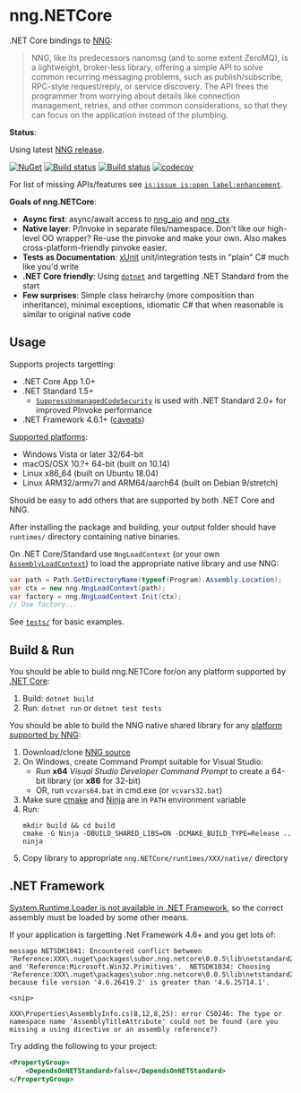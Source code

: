 # nng.NETCore

.NET Core bindings to [NNG](https://github.com/nanomsg/nng):

> NNG, like its predecessors nanomsg (and to some extent ZeroMQ), is a lightweight, broker-less library, offering a simple API to solve common recurring messaging problems, such as publish/subscribe, RPC-style request/reply, or service discovery. The API frees the programmer from worrying about details like connection management, retries, and other common considerations, so that they can focus on the application instead of the plumbing.

__Status__:

Using latest [NNG release](https://github.com/nanomsg/nng/releases).

[![NuGet](https://img.shields.io/nuget/v/Subor.nng.NETCore.svg?colorB=brightgreen)](https://www.nuget.org/packages/Subor.nng.NETCore)
[![Build status](https://ci.appveyor.com/api/projects/status/ohpurtgoq42wauan/branch/master?svg=true)](https://ci.appveyor.com/project/jake-ruyi/nng-netcore/branch/master)
[![Build status](https://img.shields.io/appveyor/tests/jake-ruyi/nng-netcore/master.svg)](https://ci.appveyor.com/project/jake-ruyi/nng-netcore/branch/master)
[![codecov](https://codecov.io/gh/subor/nng.NETCore/branch/master/graph/badge.svg)](https://codecov.io/gh/subor/nng.NETCore)

For list of missing APIs/features see [`is:issue is:open label:enhancement`](https://github.com/subor/nng.NETCore/issues?q=is%3Aissue+is%3Aopen+label%3Aenhancement).


__Goals of nng.NETCore__:

- __Async first__: async/await access to [nng_aio](https://nanomsg.github.io/nng/man/v1.0.0/nng_aio.5.html) and [nng_ctx](https://nanomsg.github.io/nng/man/v1.0.0/nng_ctx.5.html)
- __Native layer__: P/Invoke in separate files/namespace.  Don't like our high-level OO wrapper?  Re-use the pinvoke and make your own.  Also makes cross-platform-friendly pinvoke easier.
- __Tests as Documentation__: [xUnit](https://xunit.github.io/) unit/integration tests in "plain" C# much like you'd write
- __.NET Core friendly__: Using [`dotnet`](https://docs.microsoft.com/en-us/dotnet/core/tools/dotnet) and targetting .NET Standard from the start
- __Few surprises__: Simple class heirarchy (more composition than inheritance), minimal exceptions, idiomatic C# that when reasonable is similar to original native code

## Usage

Supports projects targetting:
- .NET Core App 1.0+
- .NET Standard 1.5+
    - [`SuppressUnmanagedCodeSecurity`](https://docs.microsoft.com/en-us/dotnet/api/system.security.suppressunmanagedcodesecurityattribute) is used with .NET Standard 2.0+ for improved PInvoke performance
- .NET Framework 4.6.1+ ([caveats](#.net-framework))

[Supported platforms](https://github.com/subor/nng.NETCore/tree/master/nng.NETCore/runtimes):
- Windows Vista or later 32/64-bit
- macOS/OSX 10.?+ 64-bit (built on 10.14)
- Linux x86_64 (built on Ubuntu 18.04)
- Linux ARM32/armv7l and ARM64/aarch64 (built on Debian 9/stretch)

Should be easy to add others that are supported by both .NET Core and NNG.

After installing the package and building, your output folder should have `runtimes/` directory containing native binaries.

On .NET Core/Standard use `NngLoadContext` (or your own [`AssemblyLoadContext`](https://docs.microsoft.com/en-us/dotnet/api/system.runtime.loader.assemblyloadcontext)) to load the appropriate native library and use NNG:  
```csharp
var path = Path.GetDirectoryName(typeof(Program).Assembly.Location);
var ctx = new nng.NngLoadContext(path);
var factory = nng.NngLoadContext.Init(ctx);
// Use factory...
```

See [`tests/`](https://github.com/subor/nng.NETCore/tree/master/tests) for basic examples.

## Build & Run

You should be able to build nng.NETCore for/on any platform supported by [.NET Core](https://dotnet.github.io/):

1. Build: `dotnet build`
1. Run: `dotnet run` or `dotnet test tests`

You should be able to build the NNG native shared library for any [platform supported by NNG](https://github.com/nanomsg/nng#supported-platforms):
1. Download/clone [NNG source](https://github.com/nanomsg/nng)
1. On Windows, create Command Prompt suitable for Visual Studio:
    - Run __x64__ _Visual Studio Developer Command Prompt_ to create a 64-bit library (or __x86__ for 32-bit)
    - OR, run `vcvars64.bat` in cmd.exe (or `vcvars32.bat`)
1. Make sure [cmake](https://cmake.org/) and [Ninja](https://ninja-build.org/) are in `PATH` environment variable
1. Run:
    ```
    mkdir build && cd build
    cmake -G Ninja -DBUILD_SHARED_LIBS=ON -DCMAKE_BUILD_TYPE=Release ..
    ninja
    ```
1. Copy library to appropriate `nng.NETCore/runtimes/XXX/native/` directory

## .NET Framework

[System.Runtime.Loader is not available in .NET Framework](https://github.com/dotnet/corefx/issues/22142), so the correct assembly must be loaded by some other means.

If your application is targetting .Net Framework 4.6+ and you get lots of:
```
message NETSDK1041: Encountered conflict between 'Reference:XXX\.nuget\packages\subor.nng.netcore\0.0.5\lib\netstandard2.0\Microsoft.Win32.Primitives.dll' and 'Reference:Microsoft.Win32.Primitives'.  NETSDK1034: Choosing 'Reference:XXX\.nuget\packages\subor.nng.netcore\0.0.5\lib\netstandard2.0\Microsoft.Win32.Primitives.dll' because file version '4.6.26419.2' is greater than '4.6.25714.1'.

<snip>

XXX\Properties\AssemblyInfo.cs(8,12,8,25): error CS0246: The type or namespace name 'AssemblyTitleAttribute' could not be found (are you missing a using directive or an assembly reference?)
```

Try adding the following to your project:
```xml
<PropertyGroup>
    <DependsOnNETStandard>false</DependsOnNETStandard>
</PropertyGroup>
```
